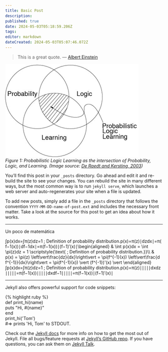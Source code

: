 ```yaml
---
title: Basic Post
description: 
published: true
date: 2024-05-03T05:18:59.206Z
tags: 
editor: markdown
dateCreated: 2024-05-03T05:07:46.072Z
---
```


> This is a great quote. — [Albert Einstein](https://es.wikipedia.org/wiki/Albert_Einstein)

![](/images/probabilistic_logic_learning.jpg)  
*Figure 1: Probabilistic Logic Learning as the intersection of Probability, Logic, and Learning. (Image source: [De Raedt and Kersting, 2003](https://www.researchgate.net/publication/2878094_Probabilistic_Logic_Learning))*

You’ll find this post in your `_posts` directory. Go ahead and edit it and re-build the site to see your changes. You can rebuild the site in many different ways, but the most common way is to run `jekyll serve`, which launches a web server and auto-regenerates your site when a file is updated.

To add new posts, simply add a file in the `_posts` directory that follows the convention `YYYY-MM-DD-name-of-post.ext` and includes the necessary front matter. Take a look at the source for this post to get an idea about how it works.

---

Un poco de matemática

∫p(x)dx\=∫π(z)dz\=1 ; Definition of probability distribution.p(x)\=π(z)∣dzdx∣\=π(f−1(x))∣df−1dx∣\=π(f−1(x))∣(f−1)′(x)∣\\begin{aligned} & \\int p(x)dx = \\int \\pi(z)dz = 1 \\scriptstyle{\\text{ ; Definition of probability distribution.}}\\\\ & p(x) = \\pi(z) \\left\\vert\\frac{dz}{dx}\\right\\vert = \\pi(f^{-1}(x)) \\left\\vert\\frac{d f^{-1}}{dx}\\right\\vert = \\pi(f^{-1}(x)) \\vert (f^{-1})'(x) \\vert \\end{aligned} ​∫p(x)dx\=∫π(z)dz\=1 ; Definition of probability distribution.p(x)\=π(z)∣∣∣∣∣​dxdz​∣∣∣∣∣​\=π(f−1(x))∣∣∣∣∣​dxdf−1​∣∣∣∣∣​\=π(f−1(x))∣(f−1)′(x)∣​

---

Jekyll also offers powerful support for code snippets:

{% highlight ruby %}  
def print\_hi(name)  
puts "Hi, #{name}"  
end  
print\_hi('Tom')  
#=> prints 'Hi, Tom' to STDOUT.

Check out the [Jekyll docs](https://jekyllrb.com/docs/home) for more info on how to get the most out of Jekyll. File all bugs/feature requests at [Jekyll’s GitHub repo](https://github.com/jekyll/jekyll). If you have questions, you can ask them on [Jekyll Talk](https://talk.jekyllrb.com/).